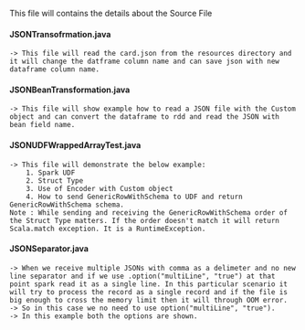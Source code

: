 This file will contains the details about the Source File

#### JSONTransofrmation.java
	-> This file will read the card.json from the resources directory and it will change the datframe column name and can save json with new dataframe column name.

	
#### JSONBeanTransformation.java
	-> This file will show example how to read a JSON file with the Custom object and can convert the dataframe to rdd and read the JSON with bean field name.
	
	
#### JSONUDFWrappedArrayTest.java
	-> This file will demonstrate the below example:
		1. Spark UDF
		2. Struct Type
		3. Use of Encoder with Custom object
		4. How to send GenericRowWithSchema to UDF and return GenericRowWithSchema schema.
	Note : While sending and receiving the GenericRowWithSchema order of the Struct Type matters. If the order doesn't match it will return Scala.match exception. It is a RuntimeException.
	
#### JSONSeparator.java
	-> When we receive multiple JSONs with comma as a delimeter and no new line separator and if we use .option("multiLine", "true") at that point spark read it as a single line. In this particular scenario it will try to process the record as a single record and if the file is big enough to cross the memory limit then it will through OOM error.
	-> So in this case we no need to use option("multiLine", "true").
	-> In this example both the options are shown.
